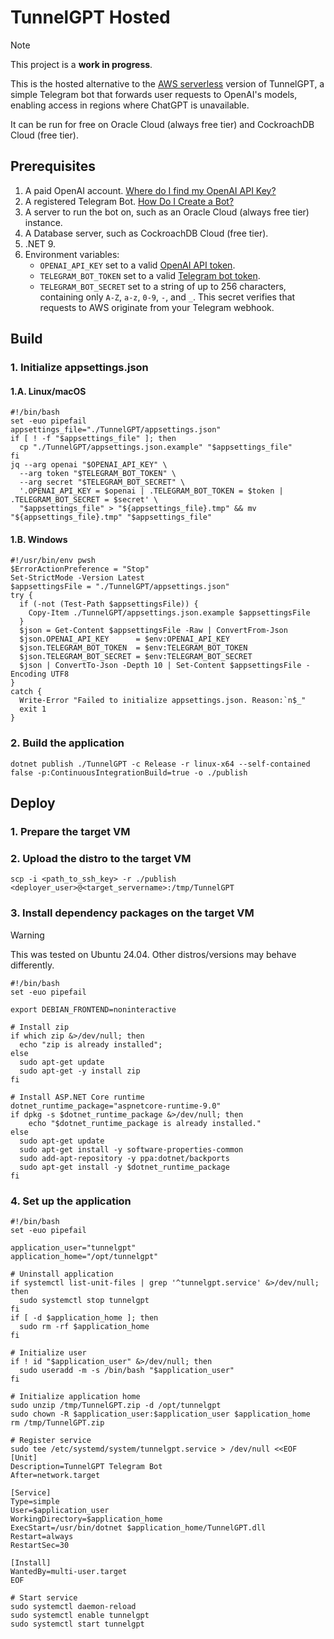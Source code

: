 # TunnelGPT Hosted

> [!NOTE]  
> This project is a **work in progress**.

This is the hosted alternative to the [AWS serverless](https://github.com/tolache/TunnelGPT/tree/aws-serverless) version of TunnelGPT,
a simple Telegram bot that forwards user requests to OpenAI's models,
enabling access in regions where ChatGPT is unavailable.

It can be run for free on Oracle Cloud (always free tier) and CockroachDB Cloud (free tier).

## Prerequisites

1. A paid OpenAI account. [Where do I find my OpenAI API Key?](https://help.openai.com/articles/4936850-where-do-i-find-my-openai-api-key)
2. A registered Telegram Bot. [How Do I Create a Bot?](https://core.telegram.org/bots#how-do-i-create-a-bot)
3. A server to run the bot on, such as an Oracle Cloud (always free tier) instance.
4. A Database server, such as CockroachDB Cloud (free tier).
5. .NET 9.
6. Environment variables:
   - `OPENAI_API_KEY` set to a valid [OpenAI API token](https://help.openai.com/articles/4936850-where-do-i-find-my-openai-api-key).
   - `TELEGRAM_BOT_TOKEN` set to a valid [Telegram bot token](https://core.telegram.org/bots#how-do-i-create-a-bot).
   - `TELEGRAM_BOT_SECRET` set to a string of up to 256 characters, containing only `A-Z`, `a-z`, `0-9`, `-`, and `_`. 
     This secret verifies that requests to AWS originate from your Telegram webhook.

## Build

### 1. Initialize appsettings.json

#### 1.A. Linux/macOS

```shell
#!/bin/bash
set -euo pipefail
appsettings_file="./TunnelGPT/appsettings.json"
if [ ! -f "$appsettings_file" ]; then
  cp "./TunnelGPT/appsettings.json.example" "$appsettings_file"
fi
jq --arg openai "$OPENAI_API_KEY" \
  --arg token "$TELEGRAM_BOT_TOKEN" \
  --arg secret "$TELEGRAM_BOT_SECRET" \
  '.OPENAI_API_KEY = $openai | .TELEGRAM_BOT_TOKEN = $token | .TELEGRAM_BOT_SECRET = $secret' \
  "$appsettings_file" > "${appsettings_file}.tmp" && mv "${appsettings_file}.tmp" "$appsettings_file"
```

#### 1.B. Windows

```pwsh
#!/usr/bin/env pwsh
$ErrorActionPreference = "Stop"
Set-StrictMode -Version Latest
$appsettingsFile = "./TunnelGPT/appsettings.json"
try {
  if (-not (Test-Path $appsettingsFile)) {
    Copy-Item ./TunnelGPT/appsettings.json.example $appsettingsFile
  }
  $json = Get-Content $appsettingsFile -Raw | ConvertFrom-Json
  $json.OPENAI_API_KEY      = $env:OPENAI_API_KEY
  $json.TELEGRAM_BOT_TOKEN  = $env:TELEGRAM_BOT_TOKEN
  $json.TELEGRAM_BOT_SECRET = $env:TELEGRAM_BOT_SECRET
  $json | ConvertTo-Json -Depth 10 | Set-Content $appsettingsFile -Encoding UTF8
}
catch {
  Write-Error "Failed to initialize appsettings.json. Reason:`n$_"
  exit 1
}
```

### 2. Build the application

```shell
dotnet publish ./TunnelGPT -c Release -r linux-x64 --self-contained false -p:ContinuousIntegrationBuild=true -o ./publish
```

## Deploy

### 1. Prepare the target VM

### 2. Upload the distro to the target VM

```shell
scp -i <path_to_ssh_key> -r ./publish <deployer_user>@<target_servername>:/tmp/TunnelGPT
```

### 3. Install dependency packages on the target VM

> [!WARNING]  
> This was tested on Ubuntu 24.04.
> Other distros/versions may behave differently.

```shell
#!/bin/bash
set -euo pipefail

export DEBIAN_FRONTEND=noninteractive

# Install zip
if which zip &>/dev/null; then
  echo "zip is already installed";
else
  sudo apt-get update
  sudo apt-get -y install zip
fi

# Install ASP.NET Core runtime
dotnet_runtime_package="aspnetcore-runtime-9.0"
if dpkg -s $dotnet_runtime_package &>/dev/null; then
    echo "$dotnet_runtime_package is already installed."
else
  sudo apt-get update
  sudo apt-get install -y software-properties-common
  sudo add-apt-repository -y ppa:dotnet/backports
  sudo apt-get install -y $dotnet_runtime_package
fi
```

### 4. Set up the application

```shell
#!/bin/bash
set -euo pipefail

application_user="tunnelgpt"
application_home="/opt/tunnelgpt"

# Uninstall application
if systemctl list-unit-files | grep '^tunnelgpt.service' &>/dev/null; then
  sudo systemctl stop tunnelgpt
fi
if [ -d $application_home ]; then
  sudo rm -rf $application_home
fi

# Initialize user
if ! id "$application_user" &>/dev/null; then
  sudo useradd -m -s /bin/bash "$application_user"
fi

# Initialize application home
sudo unzip /tmp/TunnelGPT.zip -d /opt/tunnelgpt
sudo chown -R $application_user:$application_user $application_home
rm /tmp/TunnelGPT.zip

# Register service
sudo tee /etc/systemd/system/tunnelgpt.service > /dev/null <<EOF
[Unit]
Description=TunnelGPT Telegram Bot
After=network.target

[Service]
Type=simple
User=$application_user
WorkingDirectory=$application_home
ExecStart=/usr/bin/dotnet $application_home/TunnelGPT.dll
Restart=always
RestartSec=30

[Install]
WantedBy=multi-user.target
EOF

# Start service
sudo systemctl daemon-reload
sudo systemctl enable tunnelgpt
sudo systemctl start tunnelgpt
```
